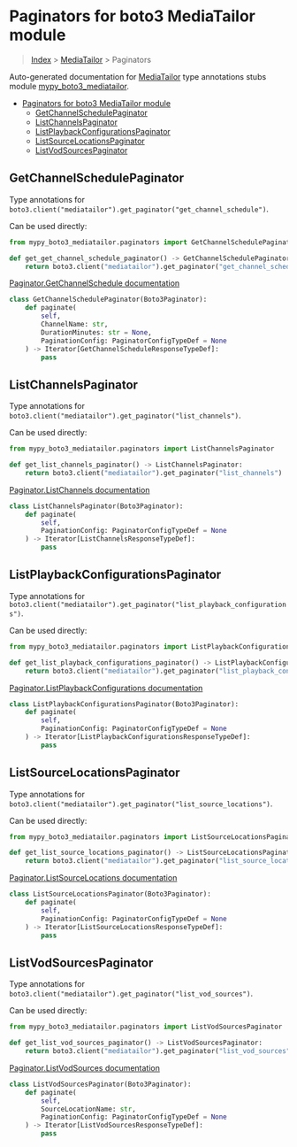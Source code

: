 # Paginators for boto3 MediaTailor module

> [Index](../README.md) > [MediaTailor](./README.md) > Paginators

Auto-generated documentation for [MediaTailor](https://boto3.amazonaws.com/v1/documentation/api/latest/reference/services/mediatailor.html#MediaTailor)
type annotations stubs module [mypy_boto3_mediatailor](https://pypi.org/project/mypy-boto3-mediatailor/).

- [Paginators for boto3 MediaTailor module](#paginators-for-boto3-mediatailor-module)
  - [GetChannelSchedulePaginator](#getchannelschedulepaginator)
  - [ListChannelsPaginator](#listchannelspaginator)
  - [ListPlaybackConfigurationsPaginator](#listplaybackconfigurationspaginator)
  - [ListSourceLocationsPaginator](#listsourcelocationspaginator)
  - [ListVodSourcesPaginator](#listvodsourcespaginator)

## GetChannelSchedulePaginator

Type annotations for `boto3.client("mediatailor").get_paginator("get_channel_schedule")`.

Can be used directly:

```python
from mypy_boto3_mediatailor.paginators import GetChannelSchedulePaginator

def get_get_channel_schedule_paginator() -> GetChannelSchedulePaginator:
    return boto3.client("mediatailor").get_paginator("get_channel_schedule")
```

[Paginator.GetChannelSchedule documentation](https://boto3.amazonaws.com/v1/documentation/api/latest/reference/services/mediatailor.html#MediaTailor.Paginator.GetChannelSchedule)

```python
class GetChannelSchedulePaginator(Boto3Paginator):
    def paginate(
        self,
        ChannelName: str,
        DurationMinutes: str = None,
        PaginationConfig: PaginatorConfigTypeDef = None
    ) -> Iterator[GetChannelScheduleResponseTypeDef]:
        pass
```
## ListChannelsPaginator

Type annotations for `boto3.client("mediatailor").get_paginator("list_channels")`.

Can be used directly:

```python
from mypy_boto3_mediatailor.paginators import ListChannelsPaginator

def get_list_channels_paginator() -> ListChannelsPaginator:
    return boto3.client("mediatailor").get_paginator("list_channels")
```

[Paginator.ListChannels documentation](https://boto3.amazonaws.com/v1/documentation/api/latest/reference/services/mediatailor.html#MediaTailor.Paginator.ListChannels)

```python
class ListChannelsPaginator(Boto3Paginator):
    def paginate(
        self,
        PaginationConfig: PaginatorConfigTypeDef = None
    ) -> Iterator[ListChannelsResponseTypeDef]:
        pass
```
## ListPlaybackConfigurationsPaginator

Type annotations for `boto3.client("mediatailor").get_paginator("list_playback_configurations")`.

Can be used directly:

```python
from mypy_boto3_mediatailor.paginators import ListPlaybackConfigurationsPaginator

def get_list_playback_configurations_paginator() -> ListPlaybackConfigurationsPaginator:
    return boto3.client("mediatailor").get_paginator("list_playback_configurations")
```

[Paginator.ListPlaybackConfigurations documentation](https://boto3.amazonaws.com/v1/documentation/api/latest/reference/services/mediatailor.html#MediaTailor.Paginator.ListPlaybackConfigurations)

```python
class ListPlaybackConfigurationsPaginator(Boto3Paginator):
    def paginate(
        self,
        PaginationConfig: PaginatorConfigTypeDef = None
    ) -> Iterator[ListPlaybackConfigurationsResponseTypeDef]:
        pass
```
## ListSourceLocationsPaginator

Type annotations for `boto3.client("mediatailor").get_paginator("list_source_locations")`.

Can be used directly:

```python
from mypy_boto3_mediatailor.paginators import ListSourceLocationsPaginator

def get_list_source_locations_paginator() -> ListSourceLocationsPaginator:
    return boto3.client("mediatailor").get_paginator("list_source_locations")
```

[Paginator.ListSourceLocations documentation](https://boto3.amazonaws.com/v1/documentation/api/latest/reference/services/mediatailor.html#MediaTailor.Paginator.ListSourceLocations)

```python
class ListSourceLocationsPaginator(Boto3Paginator):
    def paginate(
        self,
        PaginationConfig: PaginatorConfigTypeDef = None
    ) -> Iterator[ListSourceLocationsResponseTypeDef]:
        pass
```
## ListVodSourcesPaginator

Type annotations for `boto3.client("mediatailor").get_paginator("list_vod_sources")`.

Can be used directly:

```python
from mypy_boto3_mediatailor.paginators import ListVodSourcesPaginator

def get_list_vod_sources_paginator() -> ListVodSourcesPaginator:
    return boto3.client("mediatailor").get_paginator("list_vod_sources")
```

[Paginator.ListVodSources documentation](https://boto3.amazonaws.com/v1/documentation/api/latest/reference/services/mediatailor.html#MediaTailor.Paginator.ListVodSources)

```python
class ListVodSourcesPaginator(Boto3Paginator):
    def paginate(
        self,
        SourceLocationName: str,
        PaginationConfig: PaginatorConfigTypeDef = None
    ) -> Iterator[ListVodSourcesResponseTypeDef]:
        pass
```